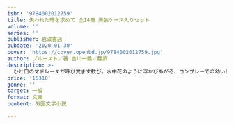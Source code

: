 ```yaml
---
isbn: '9784002012759'
title: 失われた時を求めて 全14冊 美装ケース入りセット
volume: ''
series: ''
publisher: 岩波書店
pubdate: '2020-01-30'
cover: 'https://cover.openbd.jp/9784002012759.jpg'
author: プルースト／著 吉川一義／翻訳
description: >-
  ひと口のマドレーヌが呼び覚ます歓び。水中花のように浮かびあがる、コンブレーでの幼い日々の想い出。プルースト研究の第一人者による精確清新な全訳。当時の図版を多数収録。最終巻の総索引には全巻の人名等を網羅。
price: '15310'
genre: ''
target: 一般
format: 文庫
content: 外国文学小説

---
```

